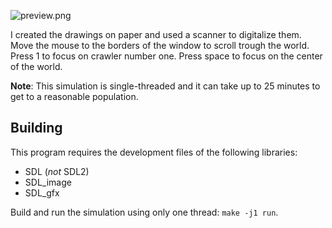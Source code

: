 ![preview.png](https://raw.github.com/AlxHnr/paper_crawler/master/preview.png)

I created the drawings on paper and used a scanner to digitalize them. Move
the mouse to the borders of the window to scroll trough the world. Press 1
to focus on crawler number one. Press space to focus on the center of the
world.

**Note**: This simulation is single-threaded and it can take up to 25
minutes to get to a reasonable population.

## Building

This program requires the development files of the following libraries:

* SDL (_not_ SDL2)
* SDL\_image
* SDL\_gfx

Build and run the simulation using only one thread: `make -j1 run`.
